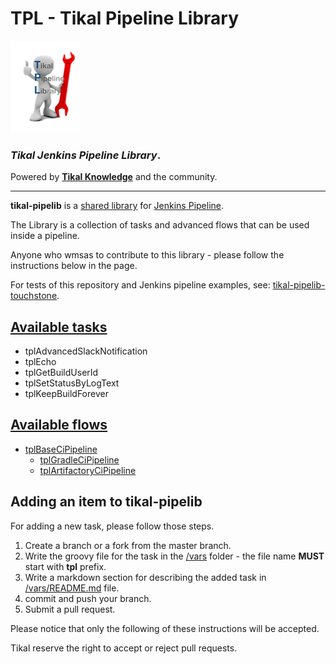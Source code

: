 # TPL - Tikal Pipeline Library
![tikal-pipelib](src/resources/images/TPL-small.png)

### ***Tikal Jenkins Pipeline Library***.

Powered by **[Tikal Knowledge](http://www.tikalk.com)** and the community.
<hr/>

**tikal-pipelib** is a [shared library](https://jenkins.io/doc/book/pipeline/shared-libraries/) for [Jenkins Pipeline](https://jenkins.io/doc/book/pipeline/).

The Library is a collection of tasks and advanced flows that can be used inside a pipeline.

Anyone who wmsas to contribute to this library - please follow the instructions below in the page.

For tests of this repository and Jenkins pipeline examples, see: [tikal-pipelib-touchstone](https://github.com/tikalk/tikal-pipelib-touchstone).

## [Available tasks](vars/README.md)

* tplAdvancedSlackNotification
* tplEcho
* tplGetBuildUserId
* tplSetStatusByLogText
* tplKeepBuildForever

## [Available flows](src/tpl/ci)

* [tplBaseCiPipeline](src/tpl/ci/tplBaseCiPipeline.groovy)
  * [tplGradleCiPipeline](src/tpl/ci/gradle/tplGradleCiPipeline.groovy)
  * [tplArtifactoryCiPipeline](src/tpl/ci/maven/tplArtifactoryCiPipeline.groovy)

## Adding an item to tikal-pipelib

For adding a new task, please follow those steps.

1. Create a branch or a fork from the master branch.
2. Write the groovy file for the task in the [/vars](/vars) folder - the file name **MUST** start with **tpl** prefix.
4. Write a markdown section for describing the added task in [/vars/README.md](/vars/README.md) file.
5. commit and push your branch.
6. Submit a pull request.

Please notice that only the following of these instructions will be accepted.

Tikal reserve the right to accept or reject pull requests.